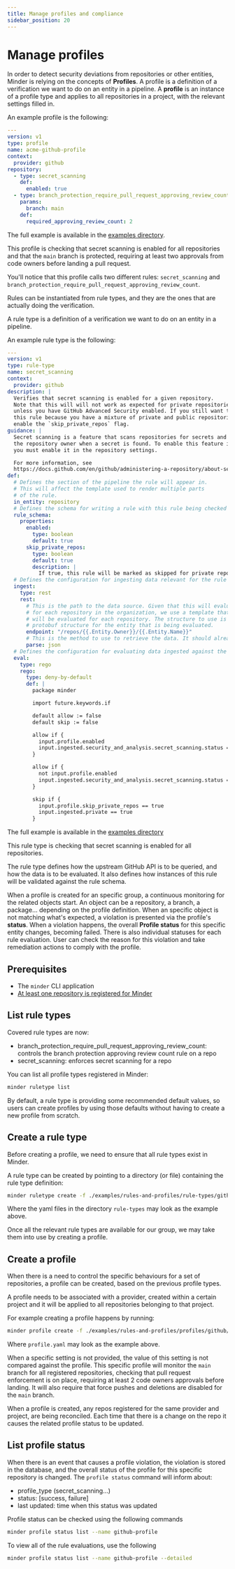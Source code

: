 ```yaml
---
title: Manage profiles and compliance
sidebar_position: 20
---
```


# Manage profiles

In order to detect security deviations from repositories or other entities, Minder is relying on the concepts of **Profiles**.
A profile is a definition of a verification we want to do on an entity in a pipeline.
A **profile** is an instance of a profile type and applies to all repositories in a project, with the relevant settings filled in.

An example profile is the following:

```yaml
---
version: v1
type: profile
name: acme-github-profile
context:
  provider: github
repository:
  - type: secret_scanning
    def:
      enabled: true
  - type: branch_protection_require_pull_request_approving_review_count
    params:
      branch: main
    def:
      required_approving_review_count: 2
```

The full example is available in the [examples directory](https://github.com/mindersec/minder-rules-and-profiles).

This profile is checking that secret scanning is enabled for all repositories and that the `main` branch is protected, 
requiring at least two approvals from code owners before landing a pull request.

You'll notice that this profile calls two different rules: `secret_scanning` and `branch_protection_require_pull_request_approving_review_count`.

Rules can be instantiated from rule types, and they are the ones that are actually doing the verification.

A rule type is a definition of a verification we want to do on an entity in a pipeline.

An example rule type is the following:

```yaml
---
version: v1
type: rule-type
name: secret_scanning
context:
  provider: github
description: |
  Verifies that secret scanning is enabled for a given repository.
  Note that this will will not work as expected for private repositories
  unless you have GitHub Advanced Security enabled. If you still want to use
  this rule because you have a mixture of private and public repositories,
  enable the `skip_private_repos` flag.
guidance: |
  Secret scanning is a feature that scans repositories for secrets and alerts
  the repository owner when a secret is found. To enable this feature in GitHub,
  you must enable it in the repository settings.

  For more information, see
  https://docs.github.com/en/github/administering-a-repository/about-secret-scanning
def:
  # Defines the section of the pipeline the rule will appear in.
  # This will affect the template used to render multiple parts
  # of the rule.
  in_entity: repository
  # Defines the schema for writing a rule with this rule being checked
  rule_schema:
    properties:
      enabled:
        type: boolean
        default: true
      skip_private_repos:
        type: boolean
        default: true
        description: |
          If true, this rule will be marked as skipped for private repositories
  # Defines the configuration for ingesting data relevant for the rule
  ingest:
    type: rest
    rest:
      # This is the path to the data source. Given that this will evaluate
      # for each repository in the organization, we use a template that
      # will be evaluated for each repository. The structure to use is the
      # protobuf structure for the entity that is being evaluated.
      endpoint: "/repos/{{.Entity.Owner}}/{{.Entity.Name}}"
      # This is the method to use to retrieve the data. It should already default to JSON
      parse: json
  # Defines the configuration for evaluating data ingested against the given profile
  eval:
    type: rego
    rego:
      type: deny-by-default
      def: |
        package minder

        import future.keywords.if

        default allow := false
        default skip := false

        allow if {
          input.profile.enabled
          input.ingested.security_and_analysis.secret_scanning.status == "enabled"
        }

        allow if {
          not input.profile.enabled
          input.ingested.security_and_analysis.secret_scanning.status == "disabled"
        }

        skip if {
          input.profile.skip_private_repos == true
          input.ingested.private == true
        }

```

The full example is available in the [examples directory](https://github.com/mindersec/minder-rules-and-profiles)

This rule type is checking that secret scanning is enabled for all repositories.

The rule type defines how the upstream GitHub API is to be queried, and how the data is to be evaluated.
It also defines how instances of this rule will be validated against the rule schema.

When a profile is created for an specific group, a continuous monitoring for the related objects start. An object can be a repository,
a branch, a package... depending on the profile definition. When an specific object is not matching what's expected,
a violation is presented via the profile's **status**. When a violation happens, the overall **Profile status** for this specific entity changes,
becoming failed. There is also individual statuses for each rule evaluation. User can check the reason for this violation and take remediation
actions to comply with the profile.

## Prerequisites

- The `minder` CLI application
- [At least one repository is registered for Minder](../getting_started/register_repos.md)

## List rule types

Covered rule types are now:

- branch_protection_require_pull_request_approving_review_count: controls the branch protection approving review count rule on a repo
- secret_scanning: enforces secret scanning for a repo

You can list all profile types registered in Minder:

```bash
minder ruletype list
```

By default, a rule type is providing some recommended default values, so users can create profiles
by using those defaults without having to create a new profile from scratch.

## Create a rule type

Before creating a profile, we need to ensure that all rule types exist in Minder.

A rule type can be created by pointing to a directory (or file) containing the rule type definition:

```bash
minder ruletype create -f ./examples/rules-and-profiles/rule-types/github/secret_scanning.yaml
```

Where the yaml files in the directory `rule-types` may look as the example above.

Once all the relevant rule types are available for our group, we may take them into use
by creating a profile.

## Create a profile

When there is a need to control the specific behaviours for a set of repositories, a profile can be
created, based on the previous profile types.

A profile needs to be associated with a provider, created within a certain project and it will be applied
to all repositories belonging to that project.

For example creating a profile happens by running:

```bash
minder profile create -f ./examples/rules-and-profiles/profiles/github/profile.yaml
```

Where `profile.yaml` may look as the example above.

When a specific setting is not provided, the value of this setting is not compared against the profile.
This specific profile will monitor the `main` branch for all registered repositories, checking that pull
request enforcement is on place, requiring at least 2 code owners approvals before landing.
It will also require that force pushes and deletions are disabled for the `main` branch.

When a profile is created, any repos registered for the same provider and project,
are being reconciled. Each time that there is a change on the repo it causes the related profile status to be updated.

## List profile status

When there is an event that causes a profile violation, the violation is stored in the database, and the
overall status of the profile for this specific repository is changed.
The `profile status` command will inform about:

- profile_type (secret_scanning...)
- status: [success, failure]
- last updated: time when this status was updated

Profile status can be checked using the following commands

```bash
minder profile status list --name github-profile
```

To view all of the rule evaluations, use the following

```bash
minder profile status list --name github-profile --detailed
```
